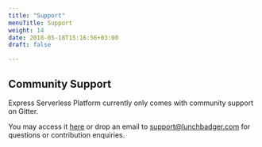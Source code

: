 ```yaml
---
title: "Support"
menuTitle: Support
weight: 14
date: 2018-05-18T15:16:56+03:00
draft: false

---
```


## Community Support

Express Serverless Platform currently only comes with community support on Gitter.

You may access it <a href="https://gitter.im/ExpressGateway/express-gateway" target=_blank>here</a> or drop an email to support@lunchbadger.com for questions or contribution enquiries.
